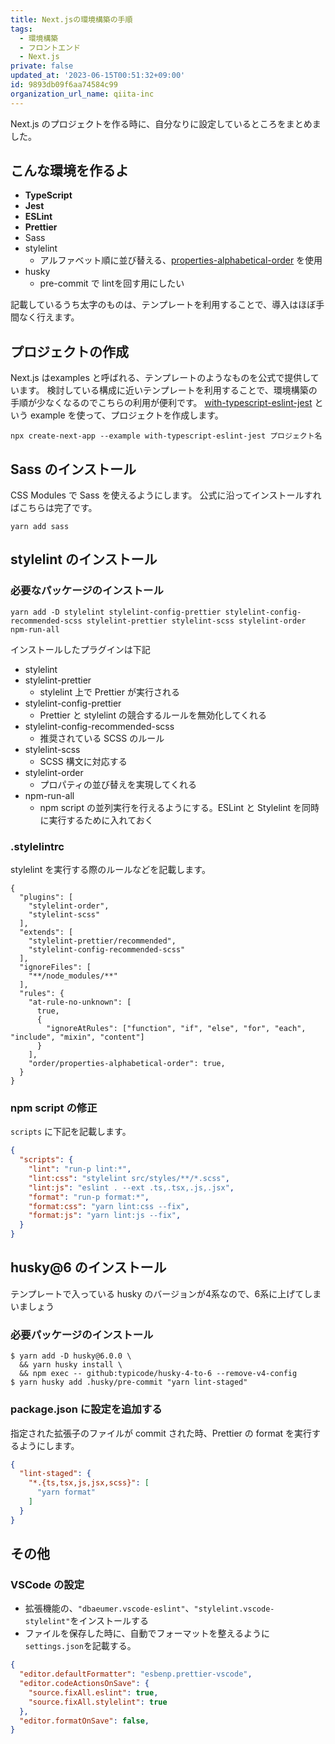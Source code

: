 ```yaml
---
title: Next.jsの環境構築の手順
tags:
  - 環境構築
  - フロントエンド
  - Next.js
private: false
updated_at: '2023-06-15T00:51:32+09:00'
id: 9893db09f6aa74584c99
organization_url_name: qiita-inc
---
```

Next.js のプロジェクトを作る時に、自分なりに設定しているところをまとめました。

## こんな環境を作るよ

- **TypeScript**
- **Jest**
- **ESLint**
- **Prettier**
- Sass
- stylelint
  - アルファベット順に並び替える、[properties-alphabetical-order](https://github.com/hudochenkov/stylelint-order/blob/master/rules/properties-alphabetical-order/README.md#properties-alphabetical-order) を使用
- husky
  - pre-commit で lintを回す用にしたい

記載しているうち太字のものは、テンプレートを利用することで、導入はほぼ手間なく行えます。

## プロジェクトの作成

Next.js はexamples と呼ばれる、テンプレートのようなものを公式で提供しています。
検討している構成に近いテンプレートを利用することで、環境構築の手順が少なくなるのでこちらの利用が便利です。
[with-typescript-eslint-jest](https://github.com/vercel/next.js/tree/canary/examples/with-typescript-eslint-jest) という example を使って、プロジェクトを作成します。

```
npx create-next-app --example with-typescript-eslint-jest プロジェクト名
```

## Sass のインストール

CSS Modules で Sass を使えるようにします。
公式に沿ってインストールすればこちらは完了です。

```
yarn add sass
```

## stylelint のインストール

### 必要なパッケージのインストール

```
yarn add -D stylelint stylelint-config-prettier stylelint-config-recommended-scss stylelint-prettier stylelint-scss stylelint-order npm-run-all
```

インストールしたプラグインは下記

- stylelint
- stylelint-prettier
  - stylelint 上で Prettier が実行される
- stylelint-config-prettier
  - Prettier と stylelint の競合するルールを無効化してくれる
- stylelint-config-recommended-scss
  - 推奨されている SCSS のルール
- stylelint-scss
  - SCSS 構文に対応する
- stylelint-order
  - プロパティの並び替えを実現してくれる
- npm-run-all
  - npm script の並列実行を行えるようにする。ESLint と Stylelint を同時に実行するために入れておく

### .stylelintrc

stylelint を実行する際のルールなどを記載します。

```json:.stylelintrc
{
  "plugins": [
    "stylelint-order",
    "stylelint-scss"
  ],
  "extends": [
    "stylelint-prettier/recommended",
    "stylelint-config-recommended-scss"
  ],
  "ignoreFiles": [
    "**/node_modules/**"
  ],
  "rules": {
    "at-rule-no-unknown": [
      true,
      {
        "ignoreAtRules": ["function", "if", "else", "for", "each", "include", "mixin", "content"]
      }
    ],
    "order/properties-alphabetical-order": true,
  }
}
```

### npm script の修正

`scripts` に下記を記載します。

```json:package.json
{
  "scripts": {
    "lint": "run-p lint:*",
    "lint:css": "stylelint src/styles/**/*.scss",
    "lint:js": "eslint . --ext .ts,.tsx,.js,.jsx",
    "format": "run-p format:*",
    "format:css": "yarn lint:css --fix",
    "format:js": "yarn lint:js --fix",
  }
}
```

## husky@6 のインストール

テンプレートで入っている husky のバージョンが4系なので、6系に上げてしまいましょう

### 必要パッケージのインストール

```
$ yarn add -D husky@6.0.0 \
  && yarn husky install \
  && npm exec -- github:typicode/husky-4-to-6 --remove-v4-config
$ yarn husky add .husky/pre-commit "yarn lint-staged"
```

### package.json に設定を追加する

指定された拡張子のファイルが commit された時、Prettier の format を実行するようにします。

```json:package.json
{
  "lint-staged": {
    "*.{ts,tsx,js,jsx,scss}": [
      "yarn format"
    ]
  }
}
```

## その他

### VSCode の設定

- 拡張機能の、`"dbaeumer.vscode-eslint"`、`"stylelint.vscode-stylelint"`をインストールする
- ファイルを保存した時に、自動でフォーマットを整えるように `settings.json`を記載する。

```json:.vscode/settings.json
{
  "editor.defaultFormatter": "esbenp.prettier-vscode",
  "editor.codeActionsOnSave": {
    "source.fixAll.eslint": true,
    "source.fixAll.stylelint": true
  },
  "editor.formatOnSave": false,
}
```
